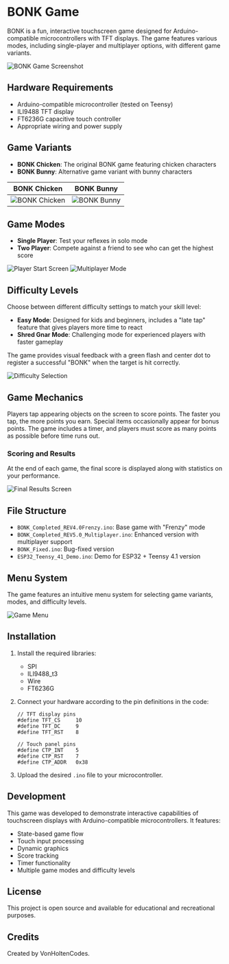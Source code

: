 # BONK Game

BONK is a fun, interactive touchscreen game designed for Arduino-compatible microcontrollers with TFT displays. The game features various modes, including single-player and multiplayer options, with different game variants.

![BONK Game Screenshot](screenshots/BONK_game.JPEG)

## Hardware Requirements

- Arduino-compatible microcontroller (tested on Teensy)
- ILI9488 TFT display
- FT6236G capacitive touch controller
- Appropriate wiring and power supply

## Game Variants

- **BONK Chicken**: The original BONK game featuring chicken characters
- **BONK Bunny**: Alternative game variant with bunny characters

| BONK Chicken | BONK Bunny |
|:------------:|:----------:|
| ![BONK Chicken](screenshots/BONK_chicken.JPEG) | ![BONK Bunny](screenshots/BONK_bunny.JPEG) |

## Game Modes

- **Single Player**: Test your reflexes in solo mode
- **Two Player**: Compete against a friend to see who can get the highest score

![Player Start Screen](screenshots/BONK_player-start.JPEG) ![Multiplayer Mode](screenshots/BONK_Multiplayer.JPEG)

## Difficulty Levels

Choose between different difficulty settings to match your skill level:

- **Easy Mode**: Designed for kids and beginners, includes a "late tap" feature that gives players more time to react
- **Shred Gnar Mode**: Challenging mode for experienced players with faster gameplay

The game provides visual feedback with a green flash and center dot to register a successful "BONK" when the target is hit correctly.

![Difficulty Selection](screenshots/BONK_Difficulty.JPEG)

## Game Mechanics

Players tap appearing objects on the screen to score points. The faster you tap, the more points you earn. Special items occasionally appear for bonus points. The game includes a timer, and players must score as many points as possible before time runs out.

### Scoring and Results

At the end of each game, the final score is displayed along with statistics on your performance.

![Final Results Screen](screenshots/BONK_final-results.JPEG)

## File Structure

- `BONK_Completed_REV4.0Frenzy.ino`: Base game with "Frenzy" mode
- `BONK_Completed_REV5.0_Multiplayer.ino`: Enhanced version with multiplayer support
- `BONK_Fixed.ino`: Bug-fixed version
- `ESP32_Teensy_41_Demo.ino`: Demo for ESP32 + Teensy 4.1 version

## Menu System

The game features an intuitive menu system for selecting game variants, modes, and difficulty levels.

![Game Menu](screenshots/BONK_menu.JPEG)

## Installation

1. Install the required libraries:
   - SPI
   - ILI9488_t3
   - Wire
   - FT6236G

2. Connect your hardware according to the pin definitions in the code:
   ```
   // TFT display pins
   #define TFT_CS     10
   #define TFT_DC     9
   #define TFT_RST    8

   // Touch panel pins
   #define CTP_INT    5
   #define CTP_RST    7
   #define CTP_ADDR   0x38
   ```

3. Upload the desired `.ino` file to your microcontroller.

## Development

This game was developed to demonstrate interactive capabilities of touchscreen displays with Arduino-compatible microcontrollers. It features:

- State-based game flow
- Touch input processing
- Dynamic graphics
- Score tracking
- Timer functionality
- Multiple game modes and difficulty levels

## License

This project is open source and available for educational and recreational purposes.

## Credits

Created by VonHoltenCodes.